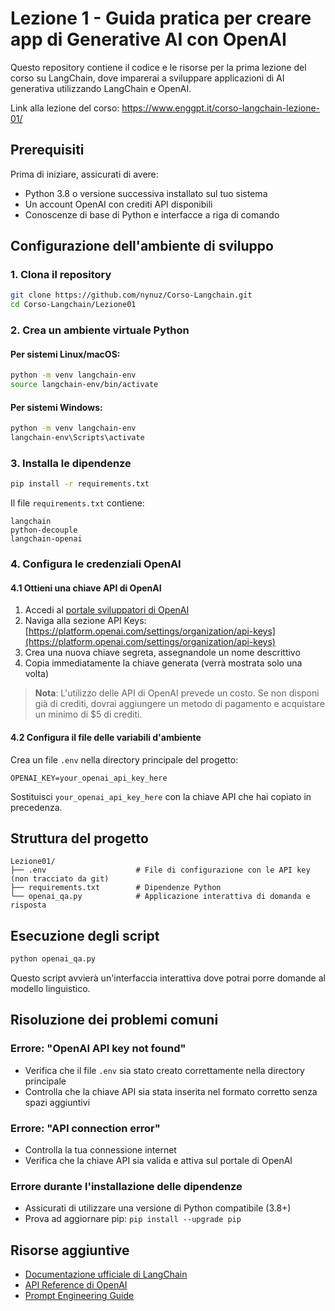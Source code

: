 # Lezione 1 - Guida pratica per creare app di Generative AI con OpenAI

Questo repository contiene il codice e le risorse per la prima lezione del corso su LangChain, dove imparerai a sviluppare applicazioni di AI generativa utilizzando LangChain e OpenAI.

Link alla lezione del corso: <a href="https://www.enggpt.it/corso-langchain-lezione-01/" target="_blank">https://www.enggpt.it/corso-langchain-lezione-01/</a>

## Prerequisiti

Prima di iniziare, assicurati di avere:
- Python 3.8 o versione successiva installato sul tuo sistema
- Un account OpenAI con crediti API disponibili
- Conoscenze di base di Python e interfacce a riga di comando


## Configurazione dell'ambiente di sviluppo

### 1. Clona il repository

```bash
git clone https://github.com/nynuz/Corso-Langchain.git
cd Corso-Langchain/Lezione01
```

### 2. Crea un ambiente virtuale Python

#### Per sistemi Linux/macOS:
```bash
python -m venv langchain-env
source langchain-env/bin/activate
```

#### Per sistemi Windows:
```bash
python -m venv langchain-env
langchain-env\Scripts\activate
```

### 3. Installa le dipendenze

```bash
pip install -r requirements.txt
```

Il file `requirements.txt` contiene:
```
langchain
python-decouple
langchain-openai
```

### 4. Configura le credenziali OpenAI

#### 4.1 Ottieni una chiave API di OpenAI

1. Accedi al [portale sviluppatori di OpenAI](https://platform.openai.com)
2. Naviga alla sezione API Keys: [https://platform.openai.com/settings/organization/api-keys](https://platform.openai.com/settings/organization/api-keys)
3. Crea una nuova chiave segreta, assegnandole un nome descrittivo
4. Copia immediatamente la chiave generata (verrà mostrata solo una volta)

> **Nota**: L'utilizzo delle API di OpenAI prevede un costo. Se non disponi già di crediti, dovrai aggiungere un metodo di pagamento e acquistare un minimo di $5 di crediti.

#### 4.2 Configura il file delle variabili d'ambiente

Crea un file `.env` nella directory principale del progetto:

```
OPENAI_KEY=your_openai_api_key_here
```

Sostituisci `your_openai_api_key_here` con la chiave API che hai copiato in precedenza.


## Struttura del progetto

```
Lezione01/
├── .env                    # File di configurazione con le API key (non tracciato da git)
├── requirements.txt        # Dipendenze Python
└── openai_qa.py            # Applicazione interattiva di domanda e risposta
```

## Esecuzione degli script

```bash
python openai_qa.py
```

Questo script avvierà un'interfaccia interattiva dove potrai porre domande al modello linguistico.


## Risoluzione dei problemi comuni

### Errore: "OpenAI API key not found"
- Verifica che il file `.env` sia stato creato correttamente nella directory principale
- Controlla che la chiave API sia stata inserita nel formato corretto senza spazi aggiuntivi

### Errore: "API connection error"
- Controlla la tua connessione internet
- Verifica che la chiave API sia valida e attiva sul portale di OpenAI

### Errore durante l'installazione delle dipendenze
- Assicurati di utilizzare una versione di Python compatibile (3.8+)
- Prova ad aggiornare pip: `pip install --upgrade pip`

## Risorse aggiuntive

- [Documentazione ufficiale di LangChain](https://python.langchain.com/docs/introduction/)
- [API Reference di OpenAI](https://platform.openai.com/docs/api-reference)
- [Prompt Engineering Guide](https://www.promptingguide.ai/)